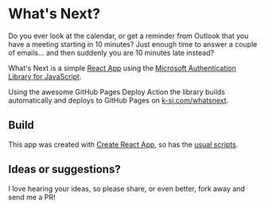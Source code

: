 # What's Next?

Do you ever look at the calendar, or get a reminder from Outlook that you have a meeting
starting in 10 minutes? Just enough time to answer a couple of emails... and then suddenly you
are 10 minutes late instead?

What's Next is a simple [React App](https://reactjs.org/) using the 
[Microsoft Authentication Library for JavaScript](https://github.com/AzureAD/microsoft-authentication-library-for-js#readme).

Using the awesome GitHub Pages Deploy Action the library builds automatically and deploys to
GitHub Pages on [k-si.com/whatsnext](https://www.k-si.com/whatsnext/). 

## Build

This app was created with [Create React App](https://create-react-app.dev/), so has the 
[usual scripts](https://create-react-app.dev/docs/available-scripts).

## Ideas or suggestions? 

I love hearing your ideas, so please share, or even better, fork away and send me a PR!